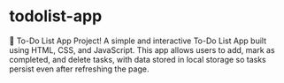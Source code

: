 # todolist-app
📝 To-Do List App Project! A simple and interactive To-Do List App built using HTML, CSS, and JavaScript. This app allows users to add, mark as completed, and delete tasks, with data stored in local storage so tasks persist even after refreshing the page.
